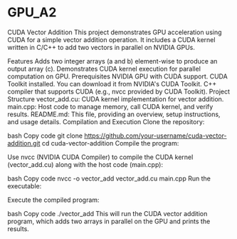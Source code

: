 # GPU_A2
CUDA Vector Addition
This project demonstrates GPU acceleration using CUDA for a simple vector addition operation. It includes a CUDA kernel written in C/C++ to add two vectors in parallel on NVIDIA GPUs.

Features
Adds two integer arrays (a and b) element-wise to produce an output array (c).
Demonstrates CUDA kernel execution for parallel computation on GPU.
Prerequisites
NVIDIA GPU with CUDA support.
CUDA Toolkit installed. You can download it from NVIDIA's CUDA Toolkit.
C++ compiler that supports CUDA (e.g., nvcc provided by CUDA Toolkit).
Project Structure
vector_add.cu: CUDA kernel implementation for vector addition.
main.cpp: Host code to manage memory, call CUDA kernel, and verify results.
README.md: This file, providing an overview, setup instructions, and usage details.
Compilation and Execution
Clone the repository:

bash
Copy code
git clone https://github.com/your-username/cuda-vector-addition.git
cd cuda-vector-addition
Compile the program:

Use nvcc (NVIDIA CUDA Compiler) to compile the CUDA kernel (vector_add.cu) along with the host code (main.cpp):

bash
Copy code
nvcc -o vector_add vector_add.cu main.cpp
Run the executable:

Execute the compiled program:

bash
Copy code
./vector_add
This will run the CUDA vector addition program, which adds two arrays in parallel on the GPU and prints the results.
